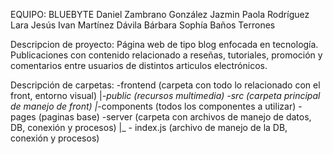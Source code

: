 EQUIPO: BLUEBYTE
  Daniel Zambrano González
  Jazmin Paola Rodríguez Lara
  Jesús Ivan Martínez Dávila
  Bárbara Sophía Baños Terrones

Descripcion de proyecto: 
  Página web de tipo blog enfocada en tecnología. 
  Publicaciones con contenido relacionado a reseñas, tutoriales, 
  promoción y comentarios entre usuarios de distintos articulos electrónicos.

Descripción de carpetas:
-frontend (carpeta con todo lo relacionado con el front, entorno visual)
  |_-public (recursos multimedia)
    -src (carpeta principal de manejo de front)
    |_-components (todos los componentes a utilizar)
      -pages (paginas base)
-server (carpeta con archivos de manejo de datos, DB, conexión y procesos)
  |_ - index.js (archivo de manejo de la DB, conexión y procesos)
